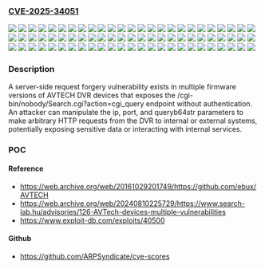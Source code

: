 ### [CVE-2025-34051](https://cve.mitre.org/cgi-bin/cvename.cgi?name=CVE-2025-34051)
![](https://img.shields.io/static/v1?label=Product&message=DVR%20devices&color=blue)
![](https://img.shields.io/static/v1?label=Version&message=&color=brightgreen)
![](https://img.shields.io/static/v1?label=Version&message=1001-1000-1000-1000%20&color=brightgreen)
![](https://img.shields.io/static/v1?label=Version&message=1001-1000-1001-1001%20&color=brightgreen)
![](https://img.shields.io/static/v1?label=Version&message=1002-1000-1002-1001%20&color=brightgreen)
![](https://img.shields.io/static/v1?label=Version&message=1002-1001-1001-1001%20&color=brightgreen)
![](https://img.shields.io/static/v1?label=Version&message=1004-1002-1001-1000%20&color=brightgreen)
![](https://img.shields.io/static/v1?label=Version&message=1004-1002-1003-1000-FFFF%20&color=brightgreen)
![](https://img.shields.io/static/v1?label=Version&message=1004V-1002V-1003V-1001V%20&color=brightgreen)
![](https://img.shields.io/static/v1?label=Version&message=1004Y-1002Y-1001EJ-1000Y%20&color=brightgreen)
![](https://img.shields.io/static/v1?label=Version&message=1004Y-1002Y-1001Y-1000Y%20&color=brightgreen)
![](https://img.shields.io/static/v1?label=Version&message=1005-1002-1002-1000%20&color=brightgreen)
![](https://img.shields.io/static/v1?label=Version&message=1005-1002-1004-1001%20&color=brightgreen)
![](https://img.shields.io/static/v1?label=Version&message=1006-1001-1003-1004%20&color=brightgreen)
![](https://img.shields.io/static/v1?label=Version&message=1006-1002-1003-1000%20&color=brightgreen)
![](https://img.shields.io/static/v1?label=Version&message=1006Y-1002Y-1003Y-1000Y%20&color=brightgreen)
![](https://img.shields.io/static/v1?label=Version&message=1007-1002-1004-1000%20&color=brightgreen)
![](https://img.shields.io/static/v1?label=Version&message=1007-1003-1003-1002%20&color=brightgreen)
![](https://img.shields.io/static/v1?label=Version&message=1007-1003-1005-1001%20&color=brightgreen)
![](https://img.shields.io/static/v1?label=Version&message=1007E-1003E-1005EJ-1001E%20&color=brightgreen)
![](https://img.shields.io/static/v1?label=Version&message=1007V-1003V-1005V-1001V%20&color=brightgreen)
![](https://img.shields.io/static/v1?label=Version&message=1007Y-1002Y-1004Y-1000Y%20&color=brightgreen)
![](https://img.shields.io/static/v1?label=Version&message=1008-1002-1005-1000%20&color=brightgreen)
![](https://img.shields.io/static/v1?label=Version&message=1008-1004-1003-1002%20&color=brightgreen)
![](https://img.shields.io/static/v1?label=Version&message=1009-1003-1005-1006%20&color=brightgreen)
![](https://img.shields.io/static/v1?label=Version&message=1009-1003-1006-1001%20&color=brightgreen)
![](https://img.shields.io/static/v1?label=Version&message=1009-1007-1007-1000-FFFF%20&color=brightgreen)
![](https://img.shields.io/static/v1?label=Version&message=1009Y-1003Y-1006Y-1001Y%20&color=brightgreen)
![](https://img.shields.io/static/v1?label=Version&message=1010-1004-1007-1001%20&color=brightgreen)
![](https://img.shields.io/static/v1?label=Version&message=1010-1005-1005-1002%20&color=brightgreen)
![](https://img.shields.io/static/v1?label=Version&message=1011-1004-1005-1006%20&color=brightgreen)
![](https://img.shields.io/static/v1?label=Version&message=1011-1005-1007-1001%20&color=brightgreen)
![](https://img.shields.io/static/v1?label=Version&message=1011-1005-1007EJ-1001%20&color=brightgreen)
![](https://img.shields.io/static/v1?label=Version&message=1011-1005-1008-1002%20&color=brightgreen)
![](https://img.shields.io/static/v1?label=Version&message=1012-1004-1005-1006%20&color=brightgreen)
![](https://img.shields.io/static/v1?label=Version&message=1012-1005-1007-1002%20&color=brightgreen)
![](https://img.shields.io/static/v1?label=Version&message=1012-1006-1007-1001%20&color=brightgreen)
![](https://img.shields.io/static/v1?label=Version&message=1012-1008-1009-1000-FFFF%20&color=brightgreen)
![](https://img.shields.io/static/v1?label=Version&message=1014-1005-1009-1002%20&color=brightgreen)
![](https://img.shields.io/static/v1?label=Version&message=1014-1007-1009-1001%20&color=brightgreen)
![](https://img.shields.io/static/v1?label=Version&message=1014-1010-1010-1000-FFFF%20&color=brightgreen)
![](https://img.shields.io/static/v1?label=Version&message=1014Y-1007Y-1009Y-1001Y%20&color=brightgreen)
![](https://img.shields.io/static/v1?label=Version&message=1015-1006-1010-1003%20&color=brightgreen)
![](https://img.shields.io/static/v1?label=Version&message=1015-1007-1007-1007%20&color=brightgreen)
![](https://img.shields.io/static/v1?label=Version&message=1015-1007-1010-1001%20&color=brightgreen)
![](https://img.shields.io/static/v1?label=Version&message=1015-1010-1011-1000-FFFF%20&color=brightgreen)
![](https://img.shields.io/static/v1?label=Version&message=1015Y-1007Y-1010Y-1001Y%20&color=brightgreen)
![](https://img.shields.io/static/v1?label=Version&message=1016-1007-1005-1001%20&color=brightgreen)
![](https://img.shields.io/static/v1?label=Version&message=1016-1007-1011-1001%20&color=brightgreen)
![](https://img.shields.io/static/v1?label=Version&message=1016-1007-1011-1003%20&color=brightgreen)
![](https://img.shields.io/static/v1?label=Version&message=1016-1008-1007-1007%20&color=brightgreen)
![](https://img.shields.io/static/v1?label=Version&message=1016Y-1007Y-1011Y-1001Y%20&color=brightgreen)
![](https://img.shields.io/static/v1?label=Version&message=1017-1008-1012-1002%20&color=brightgreen)
![](https://img.shields.io/static/v1?label=Version&message=1017-1009-1008-1008%20&color=brightgreen)
![](https://img.shields.io/static/v1?label=Version&message=1017-1011-1013-1001-FFFF%20&color=brightgreen)
![](https://img.shields.io/static/v1?label=Version&message=1017Y-1008Y-1012Y-1002Y%20&color=brightgreen)
![](https://img.shields.io/static/v1?label=Version&message=1017f-1011f-1013f-1001f-FFFF%20&color=brightgreen)
![](https://img.shields.io/static/v1?label=Version&message=1018-1008-1012-1004%20&color=brightgreen)
![](https://img.shields.io/static/v1?label=Version&message=1019-1009-1013-1003%20&color=brightgreen)
![](https://img.shields.io/static/v1?label=Version&message=1019-1010-1009-1009%20&color=brightgreen)
![](https://img.shields.io/static/v1?label=Version&message=1019c-1012c-1014c-1001c-FFFF%20&color=brightgreen)
![](https://img.shields.io/static/v1?label=Version&message=1021-1011-1010-1009%20&color=brightgreen)
![](https://img.shields.io/static/v1?label=Version&message=1022-1012-1011-1009%20&color=brightgreen)
![](https://img.shields.io/static/v1?label=Version&message=1022-1014-1016-1002-FFFF%20&color=brightgreen)
![](https://img.shields.io/static/v1?label=Version&message=1022Y-1014Y-1016Y-1002Y-FFFF%20&color=brightgreen)
![](https://img.shields.io/static/v1?label=Version&message=1023-1013-1011-1009%20&color=brightgreen)
![](https://img.shields.io/static/v1?label=Version&message=1023-1014-1017-1002-FFFF%20&color=brightgreen)
![](https://img.shields.io/static/v1?label=Version&message=1025-1014-1013-1009%20&color=brightgreen)
![](https://img.shields.io/static/v1?label=Version&message=1026-1014-1014-1009%20&color=brightgreen)
![](https://img.shields.io/static/v1?label=Version&message=1027-1014-1015-1009%20&color=brightgreen)
![](https://img.shields.io/static/v1?label=Version&message=S968-S968-S968-S968%20&color=brightgreen)
![](https://img.shields.io/static/v1?label=Version&message=V171P-V171P-V171P-V171P%20&color=brightgreen)
![](https://img.shields.io/static/v1?label=Version&message=V189-V189-V189-V189%20&color=brightgreen)
![](https://img.shields.io/static/v1?label=Vulnerability&message=CWE-200%20Exposure%20of%20Sensitive%20Information%20to%20an%20Unauthorized%20Actor&color=brightgreen)
![](https://img.shields.io/static/v1?label=Vulnerability&message=CWE-918%20Server-Side%20Request%20Forgery%20(SSRF)&color=brightgreen)

### Description

A server-side request forgery vulnerability exists in multiple firmware versions of AVTECH DVR devices that exposes the /cgi-bin/nobody/Search.cgi?action=cgi_query endpoint without authentication. An attacker can manipulate the ip, port, and queryb64str parameters to make arbitrary HTTP requests from the DVR to internal or external systems, potentially exposing sensitive data or interacting with internal services.

### POC

#### Reference
- https://web.archive.org/web/20161029201749/https://github.com/ebux/AVTECH
- https://web.archive.org/web/20240810225729/https://www.search-lab.hu/advisories/126-AVTech-devices-multiple-vulnerabilities
- https://www.exploit-db.com/exploits/40500

#### Github
- https://github.com/ARPSyndicate/cve-scores

